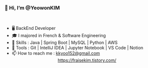 
### 👋 Hi, I’m @YeowonKIM
<br>

- 🖥️ BackEnd Developer
- 🎓 I majored in French & Software Engineering
- 👀 Skills : Java | Spring Boot | MySQL | Python |  AWS  
- 🔨 Tools :  Git  |  IntelliJ IDEA  | Jupyter Notebook | VS Code | Notion 
- 📫 How to reach me : kkyoo152@gmail.com<br>
 &nbsp;&nbsp;&nbsp;&nbsp;&nbsp;&nbsp;&nbsp;&nbsp;&nbsp;&nbsp;&nbsp;&nbsp;&nbsp;&nbsp;&nbsp;&nbsp;&nbsp;&nbsp;&nbsp;&nbsp;&nbsp;&nbsp;&nbsp;&nbsp;&nbsp;&nbsp;&nbsp;&nbsp;&nbsp;&nbsp;&nbsp;&nbsp;&nbsp;&nbsp;&nbsp;&nbsp;&nbsp; https://fraisekim.tistory.com/ 

<br><br>





<!---
YeowonKIM/YeowonKIM is a ✨ special ✨ repository because its `README.md` (this file) appears on your GitHub profile.
You can click the Preview link to take a look at your changes.
--->
